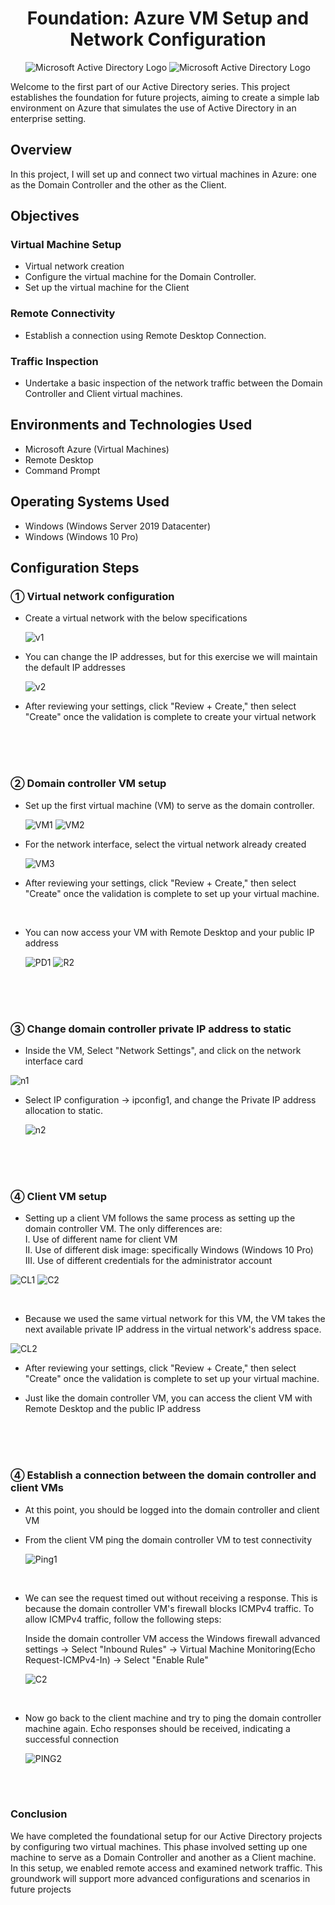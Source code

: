 <h1 align="center">Foundation: Azure VM Setup and Network Configuration</h1>

<p align="center">
<img src="https://i.imgur.com/pU5A58S.png" alt="Microsoft Active Directory Logo"/>
  <img src="https://s3.amazonaws.com/dev.assets.neo4j.com/wp-content/uploads/20180821105618/Microsoft_Azure_Logo.png" alt="Microsoft Active Directory Logo"/>
</p>




<p>Welcome to the first part of our Active Directory series. This project establishes the foundation for future projects, aiming to create a simple lab environment on Azure that simulates the use of Active Directory in an enterprise setting.
</p>

<h2>Overview </h2>

<p>In this project, I will set up and connect two virtual machines in Azure: one as the Domain Controller and the other as the Client.</p>

<h2>Objectives</h2>
<h3>Virtual Machine Setup</h3>

- Virtual network creation
- Configure the virtual machine for the Domain Controller.  
- Set up the virtual machine for the Client

<h3>Remote Connectivity</h3>

- Establish a connection using Remote Desktop Connection.

<h3> Traffic Inspection</h3>

- Undertake a basic inspection of the network traffic between the Domain Controller and Client virtual machines.



<h2>Environments and Technologies Used</h2>

- Microsoft Azure (Virtual Machines)
- Remote Desktop
- Command Prompt

<h2>Operating Systems Used </h2>

- Windows (Windows Server 2019 Datacenter)
- Windows (Windows 10 Pro)


<h2>Configuration Steps</h2>

<h3>&#9312; Virtual network configuration</h3>

- Create a virtual network with the below specifications
  
  ![v1](https://github.com/user-attachments/assets/d0bae1c7-8e0f-44b4-9622-29505437388e)
  
- You can change the IP addresses, but for this exercise we will maintain the default IP addresses
  

  ![v2](https://github.com/user-attachments/assets/44351d1d-f474-4c3a-8392-a2597ae6355f)

 * After reviewing your settings, click "Review + Create," then select "Create" once the validation is complete to create your virtual network
<br>
<br>
<br>

<h3>&#9313; Domain controller VM setup</h3>

- Set up the first virtual machine (VM) to serve as the domain controller.
  
  ![VM1](https://github.com/user-attachments/assets/b2647f4c-c676-48ee-993c-0f9715143069)
  ![VM2](https://github.com/user-attachments/assets/65e1ca6a-9f58-4bf5-b44c-0a4a56c11764)

* For the network interface, select the virtual network already created 
  
  ![VM3](https://github.com/user-attachments/assets/0071d412-02d9-427a-8517-3de905c662ab)
* After reviewing your settings, click "Review + Create," then select "Create" once the validation is complete to set up your virtual machine.

<br>

- You can now access your VM with Remote Desktop and your public IP address

  
  ![PD1](https://github.com/user-attachments/assets/41a5d32e-1257-4f45-8312-6207f4bfc2bd)
![R2](https://github.com/user-attachments/assets/5da08d2b-eda7-4091-86a3-286a046171f1)

<br>
<br>
<br>
  <h3>&#9314; Change domain controller private IP address to static</h3>
  
  - Inside the VM, Select "Network Settings", and click on the network interface card

  
![n1](https://github.com/user-attachments/assets/b1cb35d5-a772-4d58-a1bc-efe0b5b69b82)

- Select  IP configuration -> ipconfig1, and change the Private IP address allocation to static.
  
  ![n2](https://github.com/user-attachments/assets/90d2db55-cdf6-4bfd-aeed-23d071e9d233)
<br>
<br>
<br>

   <h3>&#9315; Client VM setup</h3>
   
  - Setting up a client VM follows the same process as setting up the domain controller VM. The only differences are:<br>
   I. Use of different name for client VM <br>
   II. Use of different disk image: specifically Windows (Windows 10 Pro)<br>
   III. Use of different credentials for the administrator account

  
![CL1](https://github.com/user-attachments/assets/54b77773-519d-4ccc-8289-79c0eee22f0d)
 ![C2](https://github.com/user-attachments/assets/8d2a41a7-743d-455e-9427-42a04b28cdcd)

<br>

 - Because we used the same virtual network for this VM, the VM takes the next available private IP address in the virtual network's address space.


![CL2](https://github.com/user-attachments/assets/cb3ee024-f022-44db-98be-d350275641c5)

* After reviewing your settings, click "Review + Create," then select "Create" once the validation is complete to set up your virtual machine.


- Just like the domain controller VM, you can access the client VM with Remote Desktop and the public IP address
<br>
<br>
<br>

 <h3>&#9315; 
 Establish a connection between the domain controller and client VMs
</h3>

- At this point, you should be logged into the domain controller and client VM


- From the client VM ping the domain controller VM to test connectivity

  
  ![Ping1](https://github.com/user-attachments/assets/54b6a6b7-5d29-4c5e-a865-a0097c81861d)


<br>

- We can see the request timed out without receiving a response. This is because the domain controller VM's firewall blocks ICMPv4 traffic.
    To allow ICMPv4 traffic, follow the following steps: <br>

    Inside the domain controller VM access the Windows firewall advanced settings -> Select "Inbound Rules" -> Virtual Machine Monitoring(Echo Request-ICMPv4-In) -> Select "Enable Rule"

    ![C2](https://github.com/user-attachments/assets/4aa39d72-59d9-47aa-949d-dd734ec192e5)

  <br>

- Now go back to the client machine and try to ping the domain controller machine again. Echo responses should be received, indicating a successful connection



    ![PING2](https://github.com/user-attachments/assets/d8a15c70-3208-4d74-bed1-dfd42fe44dfd)
<br>
<br>

<h3>Conclusion</h3>

We have completed the foundational setup for our Active Directory projects by configuring two virtual machines. This phase involved setting up one machine to serve as a Domain Controller and another as a Client machine. In this setup, we enabled remote access and  examined network traffic. This groundwork will support more advanced configurations and scenarios in future projects






